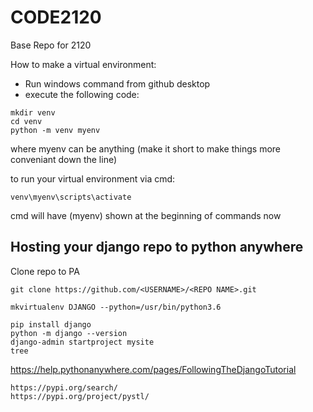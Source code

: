 # CODE2120
Base Repo for 2120


How to make a virtual environment:

- Run windows command from github desktop
- execute the following code:
```
mkdir venv
cd venv
python -m venv myenv
```

where myenv can be anything (make it short to make things more conveniant down the line)

to run your virtual environment via cmd:
```
venv\myenv\scripts\activate
```
cmd will have (myenv) shown at the beginning of commands now



## Hosting your django repo to python anywhere
Clone repo to PA

```
git clone https://github.com/<USERNAME>/<REPO NAME>.git
```
```
mkvirtualenv DJANGO --python=/usr/bin/python3.6

pip install django
python -m django --version
django-admin startproject mysite
tree
```

https://help.pythonanywhere.com/pages/FollowingTheDjangoTutorial


```
https://pypi.org/search/
https://pypi.org/project/pystl/
```